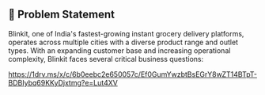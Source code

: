 ## 🧩 Problem Statement

Blinkit, one of India's fastest-growing instant grocery delivery platforms, operates across multiple cities with a diverse product range and outlet types. With an expanding customer base and increasing operational complexity, Blinkit faces several critical business questions:


https://1drv.ms/x/c/6b0eebc2e650057c/Ef0GumYwzbtBsEGrY8wZT14BTpT-BDBIybq69KKyDjxtmg?e=Lut4XV



